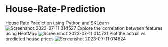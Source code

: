 # House-Rate-Prediction
House Rate Prediction using Python and SKLearn
![Screenshot 2023-07-11 014527](https://github.com/swaz05/House-Rate-Prediction/assets/91139017/140cbb02-513f-4b98-87bc-c17ca1d749db)
Explore the correlation between features using HeatMap
![Screenshot 2023-07-11 014731](https://github.com/swaz05/House-Rate-Prediction/assets/91139017/eebfb224-9618-428c-b307-f78a219ebfe1)
Plot the actual vs predicted house prices
![Screenshot 2023-07-11 014824](https://github.com/swaz05/House-Rate-Prediction/assets/91139017/75a944e0-25b6-4599-9912-98c8b0773b1d)
